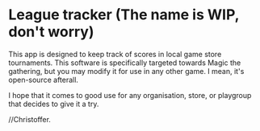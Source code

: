 # League tracker (The name is WIP, don't worry)
This app is designed to keep track of scores in local game store tournaments.
This software is specifically targeted towards Magic the gathering, but you may
modify it for use in any other game. I mean, it's open-source afterall.

I hope that it comes to good use for any organisation, store, or playgroup that decides to give it a try.

//Christoffer.
